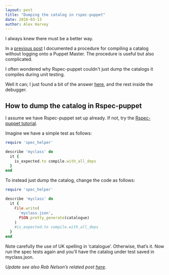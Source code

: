 ```yaml
---
layout: post
title: "Dumping the catalog in rspec-puppet"
date: 2016-03-13
author: Alex Harvey
---
```


I always knew there must be a better way.

In a [previous post](https://alexharv074.github.io/2015/12/31/compiling-a-puppet-catalog-on-a-laptop.html) I documented a procedure for compiling a catalog without logging onto a Puppet Master.  The procedure is useful but also complicated.

I often wondered why Rspec-puppet couldn't just dump the catalogs it compiles during unit testing.

Well it can; I just found a bit of the answer [here](https://groups.google.com/forum/#!topic/puppet-dev/AbXgZEFl3ME), and the rest inside the debugger.

## How to dump the catalog in Rspec-puppet
I assume we have Rspec-puppet set up already.  If not, try the [Rspec-puppet tutorial](http://rspec-puppet.com/tutorial/).

Imagine we have a simple test as follows:

~~~ ruby
require 'spec_helper'

describe 'myclass' do
  it {
    is_expected.to compile.with_all_deps
  }
end
~~~

To instead just dump the catalog, change the code as follows:

~~~ ruby
require 'spec_helper'

describe 'myclass' do
  it {
    File.write(
      'myclass.json',
      PSON.pretty_generate(catalogue)
    )
    #is_expected.to compile.with_all_deps
  }
end
~~~

Note carefully the use of UK spelling in ‘catalogue’.  Otherwise, that’s it. Now run the spec tests again and you’ll have the catalog under test saved in myclass.json.

_Update see also Rob Nelson’s related post [here](https://rnelson0.com/2016/06/14/print-the-rspec-puppet-catalog-courtesy-of-willaerk/)._

